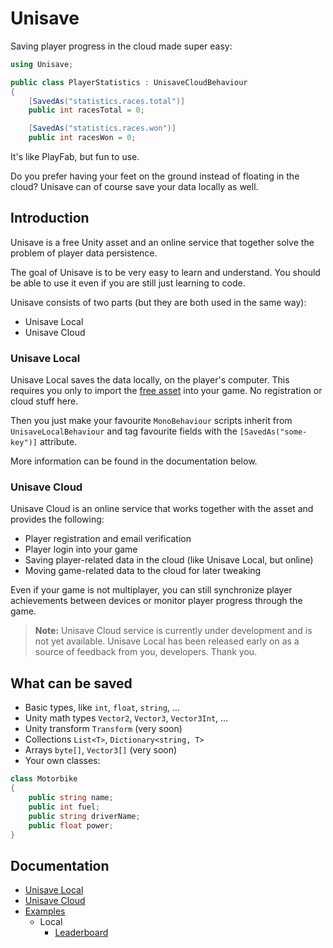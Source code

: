 Unisave
=======

Saving player progress in the cloud made super easy:

```cs
using Unisave;

public class PlayerStatistics : UnisaveCloudBehaviour
{
    [SavedAs("statistics.races.total")]
    public int racesTotal = 0;

    [SavedAs("statistics.races.won")]
    public int racesWon = 0;

```

It's like PlayFab, but fun to use.

Do you prefer having your feet on the ground instead of floating in the cloud? Unisave can of course save your data locally as well.


## Introduction

Unisave is a free Unity asset and an online service that together solve the problem of player data persistence.

The goal of Unisave is to be very easy to learn and understand. You should be able to use it even if you are still just learning to code.

Unisave consists of two parts (but they are both used in the same way):

- Unisave Local
- Unisave Cloud


### Unisave Local

Unisave Local saves the data locally, on the player's computer. This requires you only to import the [free asset](#) into your game. No registration or cloud stuff here.

Then you just make your favourite `MonoBehaviour` scripts inherit from `UnisaveLocalBehaviour` and tag favourite fields with the `[SavedAs("some-key")]` attribute.

More information can be found in the documentation below.


### Unisave Cloud

Unisave Cloud is an online service that works together with the asset and provides the following:

- Player registration and email verification
- Player login into your game
- Saving player-related data in the cloud (like Unisave Local, but online)
- Moving game-related data to the cloud for later tweaking

Even if your game is not multiplayer, you can still synchronize player achievements between devices or monitor player progress through the game.

> **Note:** Unisave Cloud service is currently under development and is not yet available. Unisave Local has been released early on as a source of feedback from you, developers. Thank you.


## What can be saved

- Basic types, like `int`, `float`, `string`, ...
- Unity math types `Vector2`, `Vector3`, `Vector3Int`, ...
- Unity transform `Transform` (very soon)
- Collections `List<T>`, `Dictionary<string, T>`
- Arrays `byte[]`, `Vector3[]` (very soon)
- Your own classes:

```cs
class Motorbike
{
    public string name;
    public int fuel;
    public string driverName;
    public float power;
}
```


## Documentation

- [Unisave Local](unisave-local.md)
- [Unisave Cloud](#Unisave-Cloud)
- [Examples](#)
    - Local
        - [Leaderboard](#)

